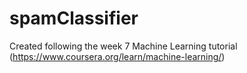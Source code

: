 # spamClassifier
Created following the week 7 Machine Learning tutorial (https://www.coursera.org/learn/machine-learning/)
